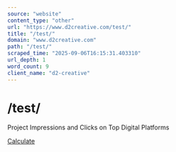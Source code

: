 ```yaml
---
source: "website"
content_type: "other"
url: "https://www.d2creative.com/test/"
title: "/test/"
domain: "www.d2creative.com"
path: "/test/"
scraped_time: "2025-09-06T16:15:31.403310"
url_depth: 1
word_count: 9
client_name: "d2-creative"
---
```


# /test/

Project Impressions and Clicks on Top Digital Platforms

[Calculate](/digital-ad-performance-calculator/)